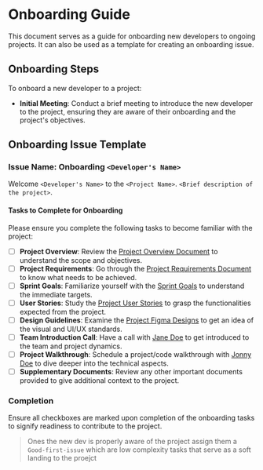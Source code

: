 # Onboarding Guide

This document serves as a guide for onboarding new developers to ongoing projects. It can also be used as a template for creating an onboarding issue.

## Onboarding Steps

To onboard a new developer to a project:

- **Initial Meeting**: Conduct a brief meeting to introduce the new developer to the project, ensuring they are aware of their onboarding and the project's objectives.

## Onboarding Issue Template

### Issue Name: Onboarding `<Developer's Name>`

Welcome `<Developer's Name>` to the `<Project Name>`. `<Brief description of the project>`.

#### Tasks to Complete for Onboarding

Please ensure you complete the following tasks to become familiar with the project:

- [ ] **Project Overview**: Review the [Project Overview Document]() to understand the scope and objectives.
- [ ] **Project Requirements**: Go through the [Project Requirements Document]() to know what needs to be achieved.
- [ ] **Sprint Goals**: Familiarize yourself with the [Sprint Goals]() to understand the immediate targets.
- [ ] **User Stories**: Study the [Project User Stories]() to grasp the functionalities expected from the project.
- [ ] **Design Guidelines**: Examine the [Project Figma Designs]() to get an idea of the visual and UI/UX standards.
- [ ] **Team Introduction Call**: Have a call with [Jane Doe]() to get introduced to the team and project dynamics.
- [ ] **Project Walkthrough**: Schedule a project/code walkthrough with [Jonny Doe]() to dive deeper into the technical aspects.
- [ ] **Supplementary Documents**: Review any other important documents provided to give additional context to the project.

### Completion

Ensure all checkboxes are marked upon completion of the onboarding tasks to signify readiness to contribute to the project.



> Ones the new dev is properly aware of the project assign them a `Good-first-issue` which are low complexity tasks that serve as a soft landing to the proejct
